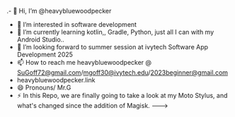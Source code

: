 

.- 👋 Hi, I’m @heavybluewoodpecker
- 👀 I’m interested in software development 
- 🌱 I’m currently learning kotlin,, Gradle, Python, just all I can with my Android Studio..
- 💞️ I’m looking forward to summer session at ivytech Software App Development 2025
- 📫 How to reach me heavybluewoodpecker @ SuGoff72@gmail.com/mgoff30@ivytech.edu/2023beginner@gmail.com
- heavybluewoodpecker.link
- 😄 Pronouns/ Mr.G
- ⚡ In this Repo, we are finally going to take a look at my Moto Stylus, and what's changed since the addition of Magisk.
--->
